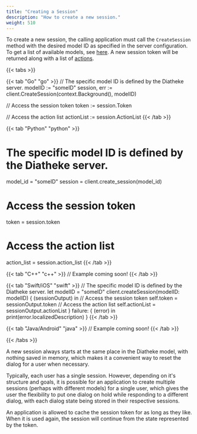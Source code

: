 ```yaml
---
title: "Creating a Session"
description: "How to create a new session."
weight: 510
---
```


To create a new session, the calling application must call the
`CreateSession` method with the desired model ID as specified in the
server configuration. To get a list of available models, see
[here](../../connecting/#models). A new session token will be returned
along with a list of [actions](../actions).

{{< tabs >}}

{{< tab "Go" "go" >}}
// The specific model ID is defined by the Diatheke server.
modelID := "someID"
session, err := client.CreateSession(context.Background(), modelID)

// Access the session token
token := session.Token

// Access the action list
actionList := session.ActionList
{{< /tab >}}

{{< tab "Python" "python" >}}
# The specific model ID is defined by the Diatheke server.
model_id = "someID"
session = client.create_session(model_id)

# Access the session token
token = session.token

# Access the action list
action_list = session.action_list
{{< /tab >}}

{{< tab "C++" "c++" >}}
// Example coming soon!
{{< /tab >}}

{{< tab "Swift/iOS" "swift" >}}
// The specific model ID is defined by the Diatheke server.
let modelID = "someID"
client.createSession(modelID: modelID) { (sessionOutput) in
	// Access the session token
	self.token = sessionOutput.token
	// Access the action list
	self.actionList = sessionOutput.actionList
} failure: { (error) in
	print(error.localizedDescription)
}
{{< /tab >}}

{{< tab "Java/Android" "java" >}}
// Example coming soon!
{{< /tab >}}

{{< /tabs >}}


A new session always starts at the same place in the Diatheke model, with
nothing saved in memory, which makes it a convenient way to reset the
dialog for a user when necessary. 

Typically, each user has a single session. However, depending
on it's structure and goals, it is possible for an application to create
multiple sessions (perhaps with different models) for a single user, which
gives the user the flexibility to put one dialog on hold while responding
to a different dialog, with each dialog state being stored in their
respective sessions.

An application is allowed to cache the session token for as long as they
like. When it is used again, the session will continue from the state
represented by the token.
